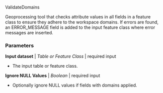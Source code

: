 ValidateDomains

Geoprocessing tool that checks attribute values in all fields in a feature class to ensure they adhere to the workspace domains. If errors are found, an ERROR_MESSAGE field is added to the input feature class where error messages are inserted.

### Parameters

**Input dataset** | *Table or Feature Class* | required input
* The input table or feature class.

**Ignore NULL Values** | *Boolean* | required input
* Optionally ignore NULL values if fields with domains applied.
